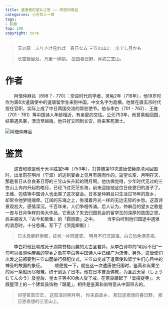 ```yaml
---
title: 遣唐使的望乡之思 —— 阿倍仲麻吕
categories: 小仓百人一首
tags:
- 和歌
top: 100
copyright: ture
---
```


> 天の原&emsp;ふりさけ見れば&emsp;春日なる
> 三笠の山に&emsp;出でし月かも

> 长空极目处，万里一婵娟。
> 故国春日野，月初三笠山。

<!-- more -->

# 作者
&emsp;&emsp;阿倍仲麻吕（698？- 770）：奈良时代的学者，灵龟2年（716年），他18岁时作为第8次遣唐使中的遣唐留学生来到中国，中文名字为晁横。他曾在唐玄宗时代担任官职，实际上成了中日两国交流的常驻使节。他与李白（701 - 762）、王维（701 - 761）等中国诗人年龄相近，有亲密的交往。公元753年，他曾乘船回国，结果遇风暴，漂流至越南。他只好又回到长安，后来客死唐土。

![](https://ws1.sinaimg.cn/large/749c46aagy1fylrem7ms2j208w0c8agu.jpg '阿倍仲麻吕')

# 鉴赏
&emsp;&emsp;这首和歌是他于天平胜宝5年（753年），打算随第10次遣唐使藤原清河回国时，出发前在明州（宁波）的送别宴会上见月有感而作的。遥望长空，月明在天，那是昔日从奈良春日野的三笠山头升起的明月啊。他仿佛觉得，少年时代见过的三笠山上冉冉升起的皓月，已经飞过茫茫东海，前来迎接他这位日夜思归的游子了。王维、包佶等中国诗人也出席了这次宴会。日本是仲麻吕只生活过18年的故乡，却常令他梦绕魂牵。辽阔的东海之上，弥漫着月光一样的无边无际的乡愁。这首诗景观宏大，感情深沉。千百年来，人们争相传诵。后人认为，仲麻吕的望乡之歌是一首与日月争辉的伟大作品，它表达了失去归国机会的留学生的深厚的故国之思，后来被收入『古今和歌集』的「羁旅歌」之中。
&emsp;&emsp;当李白听到他归国途中遇难的消息时，十分悲痛，写下了《哭晁卿衡》：
> 日本晁卿辞帝都，征帆一片回蓬壶。
> 明月不归沉碧海，白云愁色满苍梧。

&emsp;&emsp;李白将他比喻成死于湖南苍梧山麓的太古圣君舜。从李白诗中的“明月不归”一句可以推测仲麻吕的望乡之歌在李白等中国诗人中已经广为流传。另外，遣唐使们出发之前都要到三笠山麓举行祭祀仪式，三笠山变成了遣唐使和留学生们心目中的神圣的故国的象征。
&emsp;&emsp;顺便提一下，就在这一次遣唐使归国时，鉴真和尚乘坐的另一条船历尽艰难，终于到达了日本。他在日本普及佛教，为圣武天皇（しょうむてんのう）及皇后、皇太子等400余人受了戒，在奈良建起了「堂招提寺」。大殿屋顶上的一个建筑装饰物「鴟尾」，相传是鉴真和尚特意从中国带去的。

> 仰望夜空茫茫，
> 这皎洁的明月啊，
> 你来自故乡，
> 那日思夜想的春日野，
> 那日思夜想的三笠山上。